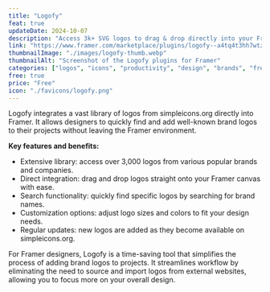 ```yaml
---
title: "Logofy"
feat: true
updateDate: 2024-10-07
description: "Access 3k+ SVG logos to drag & drop directly into your Framer canva."
link: "https://www.framer.com/marketplace/plugins/logofy--a4tq4t3hh7wtzz2ciw283ho8p/"
thumbnailImage: "./images/logofy-thumb.webp"
thumbnailAlt: "Screenshot of the Logofy plugins for Framer"
categories: ["logos", "icons", "productivity", "design", "brands", "free"]
free: true
price: "Free"
icon: "./favicons/logofy.png"
---
```


Logofy integrates a vast library of logos from simpleicons.org directly into Framer. It allows designers to quickly find and add well-known brand logos to their projects without leaving the Framer environment.

<b>Key features and benefits:</b>

- Extensive library: access over 3,000 logos from various popular brands and companies.
- Direct integration: drag and drop logos straight onto your Framer canvas with ease.
- Search functionality: quickly find specific logos by searching for brand names.
- Customization options: adjust logo sizes and colors to fit your design needs.
- Regular updates: new logos are added as they become available on simpleicons.org.

For Framer designers, Logofy is a time-saving tool that simplifies the process of adding brand logos to projects.
It streamlines workflow by eliminating the need to source and import logos from external websites, allowing you to focus more on your overall design.
